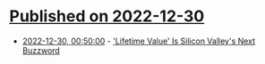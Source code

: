 # [Published on 2022-12-30](index.md)

* [2022-12-30, 00:50:00](https://tech.slashdot.org/story/22/12/29/2219227/lifetime-value-is-silicon-valleys-next-buzzword?utm_source=rss1.0mainlinkanon&utm_medium=feed) - ['Lifetime Value' Is Silicon Valley's Next Buzzword](https://tech.slashdot.org/story/22/12/29/2219227/lifetime-value-is-silicon-valleys-next-buzzword?utm_source=rss1.0mainlinkanon&utm_medium=feed)
